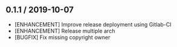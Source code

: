 ## 0.1.1 / 2019-10-07

* [ENHANCEMENT] Improve release deployment using Gitlab-CI
* [ENHANCEMENT] Release multiple arch
* [BUGFIX] Fix missing copyright owner